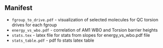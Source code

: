 ## Manifest

* `fgroup_to_drive.pdf` - visualization of selected molecules for QC torsion drives for each fgroup
* `energy_vs_wbo.pdf` - correlation of AM1 WBO and Torsion barrier heights
* `stats.tex` - latex file for stats from slopes for energy_vs_wbo.pdf file
* `stats_table.pdf` - pdf fo stats latex table